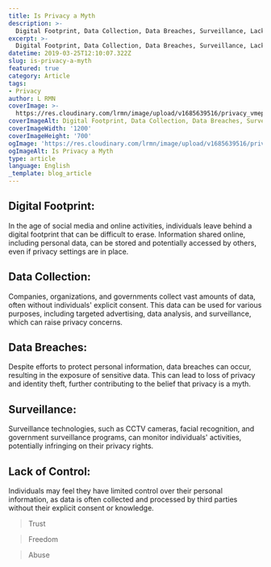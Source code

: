 ```yaml
---
title: Is Privacy a Myth
description: >- 
  Digital Footprint, Data Collection, Data Breaches, Surveillance, Lack of Control
excerpt: >-
  Digital Footprint, Data Collection, Data Breaches, Surveillance, Lack of Control
datetime: 2019-03-25T12:10:07.322Z
slug: is-privacy-a-myth
featured: true
category: Article
tags:
- Privacy
author: L RMN
coverImage: >-
  https://res.cloudinary.com/lrmn/image/upload/v1685639516/privacy_vmepxg.png
coverImageAlt: Digital Footprint, Data Collection, Data Breaches, Surveillance, Lack of Control.
coverImageWidth: '1200'
coverImageHeight: '700'
ogImage: 'https://res.cloudinary.com/lrmn/image/upload/v1685639516/privacy_vmepxg.png'
ogImageAlt: Is Privacy a Myth
type: article
language: English
_template: blog_article
---
```




## Digital Footprint:

In the age of social media and online activities, individuals leave behind a digital footprint that can be difficult to erase. Information shared online, including personal data, can be stored and potentially accessed by others, even if privacy settings are in place.

## Data Collection:

Companies, organizations, and governments collect vast amounts of data, often without individuals' explicit consent. This data can be used for various purposes, including targeted advertising, data analysis, and surveillance, which can raise privacy concerns.

## Data Breaches:

Despite efforts to protect personal information, data breaches can occur, resulting in the exposure of sensitive data. This can lead to loss of privacy and identity theft, further contributing to the belief that privacy is a myth.

## Surveillance:

Surveillance technologies, such as CCTV cameras, facial recognition, and government surveillance programs, can monitor individuals' activities, potentially infringing on their privacy rights.

## Lack of Control:

Individuals may feel they have limited control over their personal information, as data is often collected and processed by third parties without their explicit consent or knowledge.

>Trust

>Freedom

>Abuse